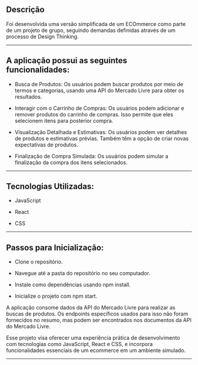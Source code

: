 ## Descrição

Foi desenvolvida uma versão simplificada de um ECOmmerce como parte de um projeto de grupo, seguindo demandas definidas através de um processo de Design Thinking.  

---

## A aplicação possui as seguintes funcionalidades:

- Busca de Produtos: Os usuários podem buscar produtos por meio de termos e categorias, usando uma API do Mercado Livre para obter os resultados. 

- Interagir com o Carrinho de Compras: Os usuários podem adicionar e remover produtos do carrinho de compras. Isso permite que eles selecionem itens para posterior compra. 

- Visualização Detalhada e Estimativas: Os usuários podem ver detalhes de produtos e estimativas prévias. Também têm a opção de criar novas expectativas de produtos. 

- Finalização de Compra Simulada: Os usuários podem simular a finalização da compra dos itens selecionados.

---

## Tecnologias Utilizadas: 

- JavaScript 

- React 

- CSS

---

## Passos para Inicialização:

- Clone o repositório. 

- Navegue até a pasta do repositório no seu computador. 

- Instale como dependências usando npm install. 

- Inicialize o projeto com npm start. 

 

A aplicação consome dados da API do Mercado Livre para realizar as buscas de produtos. Os endpoints específicos usados para isso não foram fornecidos no resumo, mas podem ser encontrados nos documentos da API do Mercado Livre. 

Esse projeto visa oferecer uma experiência prática de desenvolvimento com tecnologias como JavaScript, React e CSS, e incorpora funcionalidades essenciais de um ecommerce em um ambiente simulado. 

---
